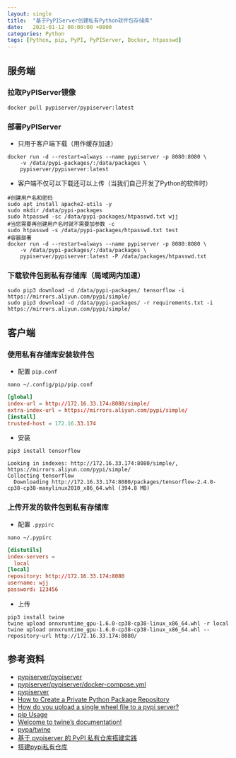 ```yaml
---
layout: single
title:  "基于PyPIServer创建私有Python软件包存储库"
date:   2021-01-12 00:00:00 +0800
categories: Python
tags: [Python, pip, PyPI, PyPIServer, Docker, htpasswd]
---
```


## 服务端
### 拉取PyPIServer镜像
```shell
docker pull pypiserver/pypiserver:latest
```

### 部署PyPIServer
* 只用于客户端下载（用作缓存加速）
```shell
docker run -d --restart=always --name pypiserver -p 8080:8080 \
    -v /data/pypi-packages/:/data/packages \
    pypiserver/pypiserver:latest
```

* 客户端不仅可以下载还可以上传（当我们自己开发了Python的软件时）
```shell
#创建用户名和密码
sudo apt install apache2-utils -y
sudo mkdir /data/pypi-packages
sudo htpasswd -sc /data/pypi-packages/htpasswd.txt wjj
#当您需要再创建用户名时就不需要加参数 -c
sudo htpasswd -s /data/pypi-packages/htpasswd.txt test
#容器部署
docker run -d --restart=always --name pypiserver -p 8080:8080 \
    -v /data/pypi-packages/:/data/packages \
    pypiserver/pypiserver:latest -P /data/packages/htpasswd.txt
```

### 下载软件包到私有存储库（局域网内加速）
```shell
sudo pip3 download -d /data/pypi-packages/ tensorflow -i https://mirrors.aliyun.com/pypi/simple/
sudo pip3 download -d /data/pypi-packages/ -r requirements.txt -i https://mirrors.aliyun.com/pypi/simple/

```

## 客户端
### 使用私有存储库安装软件包
* 配置 ```pip.conf```
```shell
nano ~/.config/pip/pip.conf
```
```conf
[global]
index-url = http://172.16.33.174:8080/simple/
extra-index-url = https://mirrors.aliyun.com/pypi/simple/
[install]
trusted-host = 172.16.33.174
```

* 安装
```shell
pip3 install tensorflow
```
```
Looking in indexes: http://172.16.33.174:8080/simple/, https://mirrors.aliyun.com/pypi/simple/
Collecting tensorflow
  Downloading http://172.16.33.174:8080/packages/tensorflow-2.4.0-cp38-cp38-manylinux2010_x86_64.whl (394.8 MB)
```

### 上传开发的软件包到私有存储库
* 配置 ```.pypirc```
```shell
nano ~/.pypirc
```
```conf
[distutils]
index-servers =
  local
[local]
repository: http://172.16.33.174:8080
username: wjj
password: 123456
```

* 上传
```shell
pip3 install twine
twine upload onnxruntime_gpu-1.6.0-cp38-cp38-linux_x86_64.whl -r local
twine upload onnxruntime_gpu-1.6.0-cp38-cp38-linux_x86_64.whl --repository-url http://172.16.33.174:8080/
```

## 参考资料
* [pypiserver/pypiserver](https://github.com/pypiserver/pypiserver)
* [pypiserver/pypiserver/docker-compose.yml](https://github.com/pypiserver/pypiserver/blob/master/docker-compose.yml)
* [pypiserver](https://pypi.org/project/pypiserver/)
* [How to Create a Private Python Package Repository](https://www.linode.com/docs/guides/how-to-create-a-private-python-package-repository/)
* [How do you upload a single wheel file to a pypi server?](https://stackoverflow.com/questions/51635611/how-do-you-upload-a-single-wheel-file-to-a-pypi-server)
* [pip Usage](https://pip.pypa.io/en/stable/reference/pip/)
* [Welcome to twine’s documentation!](https://twine.readthedocs.io/en/latest/)
* [pypa/twine](https://github.com/pypa/twine)
* [基于 pypiserver 的 PyPI 私有仓库搭建实践](https://www.jianshu.com/p/c260b59cd3d0)
* [搭建pypi私有仓库](https://www.cnblogs.com/-wenli/p/13994155.html)
